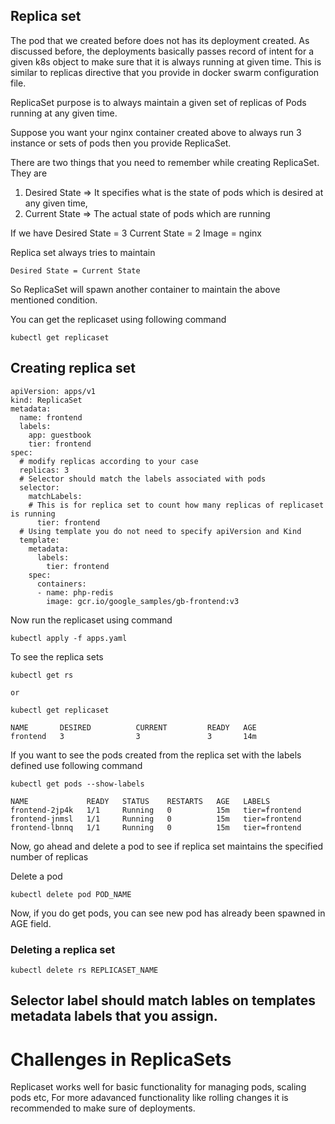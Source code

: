 ## Replica set

The pod that we created before does not has its deployment created. As discussed before, the deployments basically passes record of intent for a given k8s object to make sure that it is always running at given time. This is similar to replicas directive that you provide in docker swarm configuration file.

ReplicaSet purpose is to always maintain a given set of replicas of Pods running at any given time.

Suppose you want your nginx container created above to always run 3 instance or sets of pods then you provide ReplicaSet.

There are two things that you need to remember while creating ReplicaSet. They are
1. Desired State => It specifies what is the state of pods which is desired at any given time,
2. Current State => The actual state of pods which are running

If we have
Desired State = 3
Current State = 2
Image = nginx

Replica set always tries to maintain 
```
Desired State = Current State
```

So ReplicaSet will spawn another container to maintain the above mentioned condition.

You can get the replicaset using following command
```
kubectl get replicaset
```

## Creating replica set
```
apiVersion: apps/v1
kind: ReplicaSet
metadata:
  name: frontend
  labels:
    app: guestbook
    tier: frontend
spec:
  # modify replicas according to your case
  replicas: 3
  # Selector should match the labels associated with pods
  selector:
    matchLabels:
    # This is for replica set to count how many replicas of replicaset is running
      tier: frontend
  # Using template you do not need to specify apiVersion and Kind
  template:
    metadata:
      labels:
        tier: frontend
    spec:
      containers:
      - name: php-redis
        image: gcr.io/google_samples/gb-frontend:v3
```

Now run the replicaset using command
```
kubectl apply -f apps.yaml
```

To see the replica sets
```
kubectl get rs

or 

kubectl get replicaset

NAME       DESIRED          CURRENT         READY   AGE
frontend   3                3               3       14m
```

If you want to see the pods created from the replica set with the labels defined use following command
```
kubectl get pods --show-labels

NAME             READY   STATUS    RESTARTS   AGE   LABELS
frontend-2jp4k   1/1     Running   0          15m   tier=frontend
frontend-jnmsl   1/1     Running   0          15m   tier=frontend
frontend-lbnnq   1/1     Running   0          15m   tier=frontend
```

Now, go ahead and delete a pod to see if replica set maintains the specified number of replicas

Delete a pod
```
kubectl delete pod POD_NAME
```

Now, if you do get pods, you can see new pod has already been spawned in AGE field.


### Deleting a replica set
```
kubectl delete rs REPLICASET_NAME
```

## Selector label should match lables on templates metadata labels that you assign.

# Challenges in ReplicaSets

Replicaset works well for basic functionality for managing pods, scaling pods etc, For more adavanced functionality like rolling changes it is recommended to make sure of deployments.